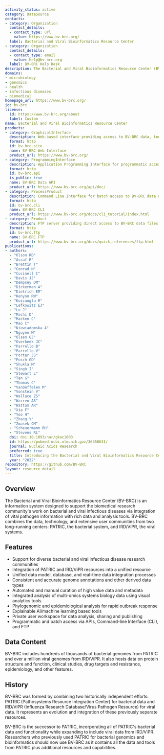 ```yaml
---
activity_status: active
category: DataSource
contacts:
- category: Organization
  contact_details:
  - contact_type: url
    value: https://www.bv-brc.org/
  label: Bacterial and Viral Bioinformatics Resource Center
- category: Organization
  contact_details:
  - contact_type: email
    value: help@bv-brc.org
  label: BV-BRC Help Desk
description: The Bacterial and Viral Bioinformatics Resource Center (BV-BRC) is a comprehensive resource for bacterial and viral infectious disease research that combines the data, technology, and extensive user communities from two long-running centers - PATRIC (the bacterial system) and IRD/ViPR (the viral systems). BV-BRC provides integrated data, advanced bioinformatics tools, and workflows to support the scientific community in understanding and combating infectious diseases.
domains:
- microbiology
- genomics
- health
- infectious diseases
- biomedical
homepage_url: https://www.bv-brc.org/
id: bv-brc
license:
  id: https://www.bv-brc.org/about
  label: Custom
name: Bacterial and Viral Bioinformatics Resource Center
products:
- category: GraphicalInterface
  description: Web-based interface providing access to BV-BRC data, tools, and services
  format: http
  id: bv-brc.site
  name: BV-BRC Web Interface
  product_url: https://www.bv-brc.org/
- category: ProgrammingInterface
  description: Application Programming Interface for programmatic access to BV-BRC data
  format: http
  id: bv-brc.api
  is_public: true
  name: BV-BRC Data API
  product_url: https://www.bv-brc.org/api/doc/
- category: ProcessProduct
  description: Command Line Interface for batch access to BV-BRC data and services
  format: http
  id: bv-brc.cli
  name: BV-BRC CLI
  product_url: https://www.bv-brc.org/docs/cli_tutorial/index.html
- category: Product
  description: FTP server providing direct access to BV-BRC data files
  format: http
  id: bv-brc.ftp
  name: BV-BRC FTP
  product_url: https://www.bv-brc.org/docs/quick_references/ftp.html
publications:
- authors:
  - "Olson RD"
  - "Assaf R"
  - "Brettin T"
  - "Conrad N"
  - "Cucinell C"
  - "Davis JJ"
  - "Dempsey DM"
  - "Dickerman A"
  - "Dietrich EM"
  - "Kenyon RW"
  - "Kuscuoglu M"
  - "Lefkowitz EJ"
  - "Lu J"
  - "Machi D"
  - "Macken C"
  - "Mao C"
  - "Niewiadomska A"
  - "Nguyen M"
  - "Olsen GJ"
  - "Overbeek JC"
  - "Parrello B"
  - "Parrello V"
  - "Porter JS"
  - "Pusch GD"
  - "Shukla M"
  - "Singh I"
  - "Stewart L"
  - "Tan G"
  - "Thomas C"
  - "VanOeffelen M"
  - "Vonstein V"
  - "Wallace ZS"
  - "Warren AS"
  - "Wattam AR"
  - "Xia F"
  - "Yoo H"
  - "Zhang Y"
  - "Zmasek CM"
  - "Scheuermann RH"
  - "Stevens RL"
  doi: doi:10.1093/nar/gkac1003
  id: https://pubmed.ncbi.nlm.nih.gov/36350631/
  journal: Nucleic Acids Research
  preferred: true
  title: Introducing the Bacterial and Viral Bioinformatics Resource Center (BV-BRC): a resource combining PATRIC, IRD and ViPR
  year: "2022"
repository: https://github.com/BV-BRC
layout: resource_detail
---
```


## Overview

The Bacterial and Viral Bioinformatics Resource Center (BV-BRC) is an information system designed to support the biomedical research community's work on bacterial and viral infectious diseases via integration of vital pathogen information with rich data and analysis tools. BV-BRC combines the data, technology, and extensive user communities from two long-running centers: PATRIC, the bacterial system, and IRD/ViPR, the viral systems.

## Features

- Support for diverse bacterial and viral infectious disease research communities
- Integration of PATRIC and IRD/ViPR resources into a unified resource
- Unified data model, database, and real-time data integration processes
- Consistent and accurate genome annotations and other derived data types
- Automated and manual curation of high value data and metadata
- Integrated analysis of multi-omics systems biology data using visual analytics tools
- Phylogenomic and epidemiological analysis for rapid outbreak response
- Explainable AI/machine learning based tools
- Private user workspace for data analysis, sharing and publishing
- Programmatic and batch access via APIs, Command-line Interface (CLI), and FTP

## Data Content

BV-BRC includes hundreds of thousands of bacterial genomes from PATRIC and over a million viral genomes from IRD/ViPR. It also hosts data on protein structure and function, clinical studies, drug targets and resistance, epidemiology, and other features.

## History

BV-BRC was formed by combining two historically independent efforts: PATRIC (Pathosystems Resource Integration Center) for bacterial data and IRD/ViPR (Influenza Research Database/Virus Pathogen Resource) for viral data. It represents an evolution and integration of these previously separate resources.

BV-BRC is the successor to PATRIC, incorporating all of PATRIC's bacterial data and functionality while expanding to include viral data from IRD/ViPR. Researchers who previously used PATRIC for bacterial genomics and bioinformatics should now use BV-BRC as it contains all the data and tools from PATRIC plus additional resources and capabilities.

